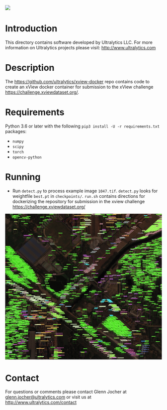 <img src="https://storage.googleapis.com/ultralytics/UltralyticsLogoName1000×676.png" width="200">  

# Introduction

This directory contains software developed by Ultralytics LLC. For more information on Ultralytics projects please visit:
http://www.ultralytics.com  

# Description

The https://github.com/ultralytics/xview-docker repo contains code to create an xView docker container for submission to the xView challenge https://challenge.xviewdataset.org/.

# Requirements

Python 3.6 or later with the following `pip3 install -U -r requirements.txt` packages:

- `numpy`
- `scipy`
- `torch`
- `opencv-python`

# Running

- Run `detect.py` to process example image `1047.tif`. `detect.py` looks for weightfile `best.pt` in `checkpoints/`. `run.sh` contains directions for dockerizing the repository for submission in the xview challenge https://challenge.xviewdataset.org/ 

![Alt](https://github.com/ultralytics/xview/blob/master/output_img/1047.jpg "example")

# Contact

For questions or comments please contact Glenn Jocher at glenn.jocher@ultralytics.com or visit us at http://www.ultralytics.com/contact
